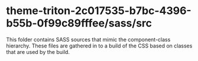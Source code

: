 # theme-triton-2c017535-b7bc-4396-b55b-0f99c89fffee/sass/src

This folder contains SASS sources that mimic the component-class hierarchy. These files
are gathered in to a build of the CSS based on classes that are used by the build.
